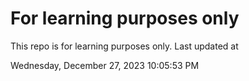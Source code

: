 # For learning purposes only
This repo is for learning purposes only.
Last updated at

Wednesday, December 27, 2023 10:05:53 PM

